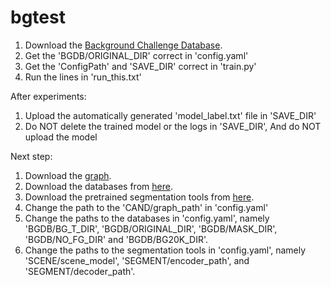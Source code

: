 # bgtest

1. Download the [Background Challenge Database](https://www.dropbox.com/s/0vv2qsc4ywb4z5v/original.tar.gz?dl=0).
2. Get the 'BGDB/ORIGINAL_DIR' correct in 'config.yaml'
3. Get the 'ConfigPath' and 'SAVE_DIR' correct in 'train.py'
4. Run the lines in 'run_this.txt'

After experiments:
1. Upload the automatically generated 'model_label.txt' file in 'SAVE_DIR'
2. Do NOT delete the trained model or the logs in 'SAVE_DIR', And do NOT upload the model




Next step:
1. Download the [graph](https://drive.google.com/drive/u/0/folders/1pM8Er3xVfHL1fl5e2KOMwd8CLtqdhaeQ).
2. Download the databases from [here](https://drive.google.com/drive/u/0/folders/1Qyh0_kOOq-lvXSOHt5i8q-yTwP5A6csI).
3. Download the pretrained segmentation tools from [here](https://drive.google.com/drive/u/0/folders/1pM8Er3xVfHL1fl5e2KOMwd8CLtqdhaeQ).
4. Change the path to the 'CAND/graph_path' in 'config.yaml'
5. Change the paths to the databases in 'config.yaml', namely 'BGDB/BG_T_DIR', 'BGDB/ORIGINAL_DIR', 'BGDB/MASK_DIR', 'BGDB/NO_FG_DIR' and 'BGDB/BG20K_DIR'.
6. Change the paths to the segmentation tools in 'config.yaml', namely 'SCENE/scene_model', 'SEGMENT/encoder_path', and 'SEGMENT/decoder_path'.
